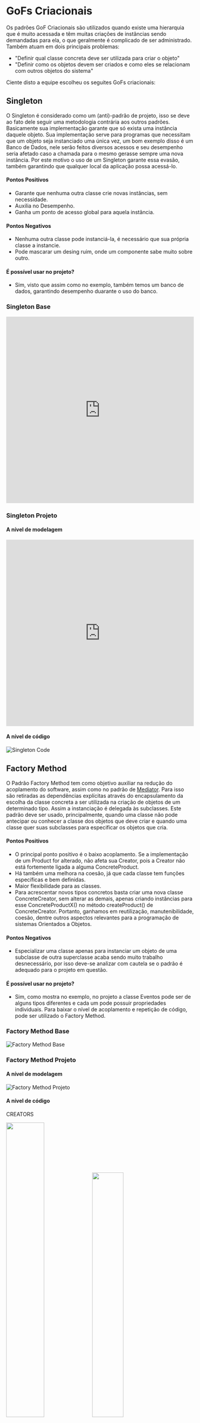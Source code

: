 # GoFs Criacionais

Os padrões GoF Criacionais são utilizados quando existe uma hierarquia que é muito acessada e têm muitas criações de instâncias sendo demandadas para ela, o que geralmente é complicado de ser administrado. Também atuam em dois principais problemas:

- "Definir qual classe concreta deve ser utilizada para criar o objeto"
- "Definir como os objetos devem ser criados e como eles se
  relacionam com outros objetos do sistema"

Ciente disto a equipe escolheu os seguites GoFs criacionais:

## Singleton

<p>O Singleton é considerado como um (anti)-padrão de projeto, isso se deve ao fato dele seguir uma metodologia contrária aos outros padrões. Basicamente sua implementação garante que só exista uma instância daquele objeto. Sua implementação serve para programas que necessitam que um objeto seja instanciado uma única vez, um bom exemplo disso é um Banco de Dados, nele serão feitos diversos acessos e seu desempenho seria afetado caso a chamada para o mesmo gerasse sempre uma nova instância. Por este motivo o uso de um Singleton garante essa evasão, também garantindo que qualquer local da aplicação possa acessá-lo.</p>

#### Pontos Positivos

- Garante que nenhuma outra classe crie novas instâncias, sem necessidade.
- Auxilia no Desempenho.
- Ganha um ponto de acesso global para aquela instância.

#### Pontos Negativos

- Nenhuma outra classe pode instanciá-la, é necessário que sua própria classe a instancie.
- Pode mascarar um desing ruim, onde um componente sabe muito sobre outro.

#### É possível usar no projeto?

- Sim, visto que assim como no exemplo, também temos um banco de dados, garantindo desempenho duarante o uso do banco.

### Singleton Base

<iframe frameborder="0" style="width:100%;height:500px;" src="https://viewer.diagrams.net/?tags={}&highlight=000000&layers=1&nav=1&title=Singleton%20Base#Uhttps%3A%2F%2Fdrive.google.com%2Fuc%3Fid%3D1ek59B6J7Ddlo4yD7pJuVwguPnOfs2pVz%26export%3Ddownload"></iframe>

### Singleton Projeto

#### A nível de modelagem

<iframe frameborder="0" style="width:100%;height:500px;" src="https://viewer.diagrams.net/?tags={}&highlight=000000&layers=1&nav=1&title=Singleton%20Projeto#Uhttps%3A%2F%2Fdrive.google.com%2Fuc%3Fid%3D1oUqkK33QCT20yyZGkXfmdpyATDGJpBqx%26export%3Ddownload"></iframe>

#### A nível de código

![Singleton Code](./images/singleton-code.png)

## Factory Method

O Padrão Factory Method tem como objetivo auxiliar na redução do acoplamento do software, assim como no padrão de [Mediator](../gofComportamental/gofComportamental.md#Mediator). Para isso são retiradas as dependências explícitas através do encapsulamento da escolha da classe concreta a ser utilizada na criação de objetos de um determinado tipo. Assim a instanciação é delegada às subclasses. Este padrão deve ser usado, principalmente, quando uma classe não pode antecipar ou conhecer a classe dos objetos que deve criar e quando uma classe quer suas subclasses para especificar os objetos que cria.

#### Pontos Positivos

- O principal ponto positivo é o baixo acoplamento. Se a implementação de um Product for alterado, não afeta sua Creator, pois a Creator não está fortemente ligada a alguma ConcreteProduct.
- Há também uma melhora na coesão, já que cada classe tem funções específicas e bem definidas.
- Maior flexibilidade para as classes.
- Para acrescentar novos tipos concretos basta criar uma nova classe ConcreteCreator, sem alterar as demais, apenas
  criando instâncias para esse ConcreteProductX() no método createProduct() de ConcreteCreator. Portanto, ganhamos em reutilização, manutenibilidade, coesão, dentre outros aspectos relevantes para a programação de sistemas Orientados a Objetos.

#### Pontos Negativos

- Especializar uma classe apenas para instanciar um objeto de uma subclasse de outra superclasse acaba sendo muito trabalho desnecessário, por isso deve-se analizar com cautela se o padrão é adequado para o projeto em questão.

#### É possível usar no projeto?

- Sim, como mostra no exemplo, no projeto a classe Eventos pode ser de alguns tipos diferentes e cada um pode possuir propriedades individuais. Para baixar o nível de acoplamento e repetição de código, pode ser utilizado o Factory Method.

### Factory Method Base

![Factory Method Base](./images/factory-method-base.png)

### Factory Method Projeto

#### A nível de modelagem

![Factory Method Projeto](./images/factory-method-projeto.png)

#### A nível de código

<span>CREATORS</span>
<div styles="width: 100%; display: flex; align-items: center">
  <img style="width: 45%" src="./images/creator-fm.png">
  <img style="width: 41%" src="./images/concretecreator-fm.png">
</div>

<span>PRODUCTS</span>
<div styles="width: 100%; display: flex;">
  <img style="width: 45%" src="./images/product-fm.png">
  <img style="width: 52%;" src="./images/concreteproduct-fm.png">
</div>

## Abstract Factory

<p>Esse padão de projeto sugere que se deve explicitamente criar uma interface para cada variação de um produto.</p>
<p>Tem como o objetivo isolar a criação dos objetos do seu uso e criar famílias de objetos relacionados sem depender das classes concretas.</p>

#### Pontos Positivos

- Evita a acoplação entre os produtos concretos e o codigo do cliente.
- Pode incluir novas variantes sem quebrar o codigo existente.
- Extrai a criação do produto para um lugar, fazendo o codigo ser mais facil de ter suporte.

#### Pontos Negativos

- O codigo pode se tornar mais complicado que deveria, ja que novas interfaces e classes são introduzidas junto com o padrão.

#### É possível usar no projeto?

É possivel a utilização, pois no caso de criação de eventos temos diversos tipos de eventos que precisam ser criados.

### Abstract Factory Base

<iframe frameborder="0" style="width:100%;height:500px;" src="https://viewer.diagrams.net/?tags={}&highlight=0000ff&layers=1&nav=1&title=Abstract%20Factory%20Base#Uhttps%3A%2F%2Fdrive.google.com%2Fuc%3Fid%3D1Bdmn4WVo7Au1DQzjRgwFcXYlUgNlxj7t%26export%3Ddownload"></iframe>

### Abstract Factory Projeto

<iframe frameborder="0" style="width:100%;height:500px;" src="https://viewer.diagrams.net/?tags={}&highlight=0000ff&layers=1&nav=1&title=Abstract%20Fatory%20Projeto#Uhttps%3A%2F%2Fdrive.google.com%2Fuc%3Fid%3D1zaLFZURbo-HfaTTqQ4NUhU5Bkt3sPnME%26export%3Ddownload"></iframe>

## Prototype

<p>Esse padrão de projeto prossibilita a criação de novos objetos a partir da cópia de objetos existentes.</p>
<p>Tem como intenção especificar os tipos de objetos a serem criados usando uma instância-protótipo e criar novos objetos pela cópia desse protótipo.</p>

#### Pontos Positivos

- Acrescenta e remove produtos em tempo de execução;
- Especifica novos objetos pela variação de valore sou estrutura;
- Reduz do número de subclasses;
- Configura dinamicamente uma aplicação com classes.

#### Pontos Negativos

- Implementação da operação Clone em cada subclasse do Prototype.

#### É possível usar no projeto?

Sim, é possivel utilizarmos o conceito de protótipo na criação de usuários, sendo o usuário padrão um protótipo e o voluntário utilizar-se do protótipo usuário para a sua criação.

### Abstract Factory Base

<iframe frameborder="0" style="width:100%;height:500px;" src="https://viewer.diagrams.net/?tags={}&highlight=0000ff&edit=_blank&layers=1&nav=1&title=Prototype%20Base.drawio#Uhttps%3A%2F%2Fdrive.google.com%2Fuc%3Fid%3D1WMCZ95SNYxnvo93w8W4xWJi_2BvJdZ29%26export%3Ddownload"></iframe>

### Abstract Factory Projeto

#### A nível de modelo

<iframe frameborder="0" style="width:100%;height:500px;" src="https://viewer.diagrams.net/?tags={}&highlight=0000ff&edit=_blank&layers=1&nav=1&title=Prototype%20Projeto.drawio#Uhttps%3A%2F%2Fdrive.google.com%2Fuc%3Fid%3D1KRI-TcggXUQFKQ5WAfADm97XzHn9qZDT%26export%3Ddownload"></iframe>

#### A nível de código

~~~javascript
class Usuario{
  constructor(nome, email, senha, descricao){
    this.nome= nome;
    this.email= email;
    this.senha= senha;
    this.descricao= descricao;
    this.pets= [];
  }

  addPet(pet){
    // implement function that adds pet to person
  }
  transferirPet(usuario, pet){
    // implement function that transfers pet
  }
  joinEvent(evento){
    // implement function that join user in event
  }
  realizarDoacao(){
    // implement function that make donation
  }
  criarAdocao(){
    // implement function that create adoption
  }
  removerAdocao(){
    // implement function that remove adoption
  }
}

class Voluntario extends Usuario{
  constructor(nome, email, senha, descricao, telefone, endereco, dtNascimento){
    super(nome, email, senha, descricao);
    this.telefone = telefone;
    this.endereco = endereco;
    this.dtNascimento = dtNascimento;
  }

  criarEvento(){
    // implement function that create adoption
  }
  removerEvento(){
    // implement function that remove event
  }
  cadastrarLocal(){
    // implement function that register location
  }
}

function Client(){
  let usuarioComum = new Usuario('ruan', 'ruan@gmail.com', 'segredo', 'Ola');
  let usuarioVoluntario = new Voluntario('joao', 'joao@gmail.com', 'segredo', 'Ola', 999999999, 'Brasilia', '01/01/1970');
  console.log(usuarioComum);
  console.log(usuarioVoluntario);
}

Client();
~~~

## Versionamentos

|    Data    | Versão |                    Descrição                     |                            Autor                             |
| :--------: | :----: | :----------------------------------------------: | :----------------------------------------------------------: |
| 11/09/2021 |  0.1   | Criação do documento, adição do Padrão Singleton |      Paulo Gonçalves Lima, Pedro Vítor de Salles Cella       |
| 12/09/2021 |  0.2   |           Revisão do Padrão Singleton            |                       Gabriela Pivetta                       |
| 12/09/2021 |  0.3   |  Adição da descrição geral dos GoFs Criacionais  |                       Gabriela Pivetta                       |
| 12/09/2021 |  0.4   |         Adição do Padrão Factory Method          |                       Gabriela Pivetta                       |
| 14/09/2021 |  0.5   |        Adição do Padrão Abstract Factory         |                     Paulo Gonçalves Lima                     |
| 16/09/2021 |  0.6   |         Revisão do Padrão Factory Method         |                     Paulo Gonçalves Lima                     |
| 16/09/2021 | 0.6.1  |         Revisão textual e de formatação          | Arthur Sena, Vinícius Vieira, Antonio Ruan, Gabriela Pivetta |
| 16/09/2021 |  0.7   |   Adição do padrão singleton a nível de código   |                         Arthur Sena                          |
| 16/09/2021 |  0.8   |   Adição do padrão Factory Method a nível de código   |                         Gabriela Pivetta                         |
| 17/09/2021 |  0.9   |   Adição do padrão Prototype   |                         Antonio Ruan                        |

## Referências

- SERRANO, Milene. Vídeo aulas sobre Padrões de Projeto. Último acesso em 12/09/2021.
- Gamma, Erich. et al. Padrões de Projeto: Soluções reutilizáveis de software orientado a objetos. 1ª Edição. Porto Alegre: Bookman, 2007.
- [Refactoring Guru](https://refactoring.guru/design-patterns/singleton)
- [Grupo STOCK](https://unbarqdsw.github.io/2020.1_G12_Stock/#/Project/EstudoDirigido?id=estudos)
- [Dev Media](https://www.devmedia.com.br/patterns-factory-method/18954)
- [Wikpedia Factory Pattern](https://en.wikipedia.org/wiki/Abstract_factory_pattern)
- [Refactoring Guru Factory Method](https://refactoring.guru/design-patterns/factory-method)
- [Playlist Sobre Padrões de Projeto](https://youtube.com/playlist?list=PLbIBj8vQhvm0VY5YrMrafWaQY2EnJ3j8H) 
